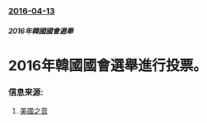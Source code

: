 ### [2016-04-13](/news/2016/04/13/index.md)

##### 2016年韓國國會選舉
# 2016年韓國國會選舉進行投票。 




### 信息来源:

1. [美國之音](http://www.voachinese.com/content/korea-election-20160414/3285238.html)
